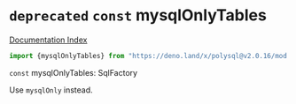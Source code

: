 # `deprecated` `const` mysqlOnlyTables

[Documentation Index](../README.md)

```ts
import {mysqlOnlyTables} from "https://deno.land/x/polysql@v2.0.16/mod.ts"
```

`const` mysqlOnlyTables: SqlFactory

Use `mysqlOnly` instead.

